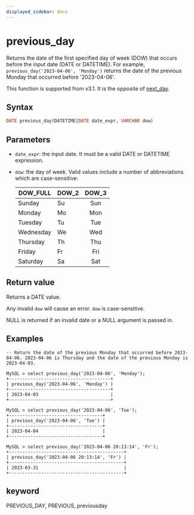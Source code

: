 ```yaml
---
displayed_sidebar: docs
---
```


# previous_day

Returns the date of the first specified day of week (DOW) that occurs before the input date (DATE  or DATETIME). For example, `previous_day('2023-04-06', 'Monday')` returns the date of the previous Monday that occurred before '2023-04-06'.

This function is supported from v3.1. It is the opposite of [next_day](./next_day.md).

## Syntax

```SQL
DATE previous_day(DATETIME|DATE date_expr, VARCHAR dow)
```

## Parameters

- `date_expr`: the input date. It must be a valid DATE or DATETIME expression.
- `dow`: the day of week. Valid values include a number of abbreviations which are case-sensitive:

  | DOW_FULL  | DOW_2 | DOW_3 |
  | --------- | ----- |:-----:|
  | Sunday    | Su    | Sun   |
  | Monday    | Mo    | Mon   |
  | Tuesday   | Tu    | Tue   |
  | Wednesday | We    | Wed   |
  | Thursday  | Th    | Thu   |
  | Friday    | Fr    | Fri   |
  | Saturday  | Sa    | Sat   |

## Return value

Returns a DATE value.

Any invalid `dow` will cause an error. `dow` is case-sensitive.

NULL is returned if an invalid date or a NULL argument is passed in.

## Examples

```Plain
-- Return the date of the previous Monday that occurred before 2023-04-06. 2023-04-06 is Thursday and the date of the previous Monday is 2023-04-03.

MySQL > select previous_day('2023-04-06', 'Monday');
+--------------------------------------+
| previous_day('2023-04-06', 'Monday') |
+--------------------------------------+
| 2023-04-03                           |
+--------------------------------------+

MySQL > select previous_day('2023-04-06', 'Tue');
+-----------------------------------+
| previous_day('2023-04-06', 'Tue') |
+-----------------------------------+
| 2023-04-04                        |
+-----------------------------------+

MySQL > select previous_day('2023-04-06 20:13:14', 'Fr');
+-------------------------------------------+
| previous_day('2023-04-06 20:13:14', 'Fr') |
+-------------------------------------------+
| 2023-03-31                                |
+-------------------------------------------+
```

## keyword

PREVIOUS_DAY, PREVIOUS, previousday
